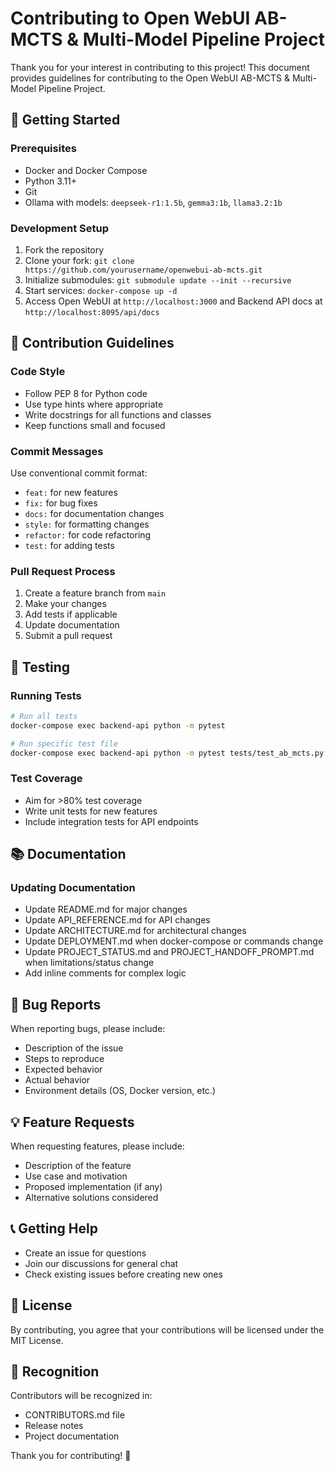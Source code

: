 # Contributing to Open WebUI AB-MCTS & Multi-Model Pipeline Project

Thank you for your interest in contributing to this project! This document provides guidelines for contributing to the Open WebUI AB-MCTS & Multi-Model Pipeline Project.

## 🚀 Getting Started

### Prerequisites
- Docker and Docker Compose
- Python 3.11+
- Git
- Ollama with models: `deepseek-r1:1.5b`, `gemma3:1b`, `llama3.2:1b`

### Development Setup
1. Fork the repository
2. Clone your fork: `git clone https://github.com/yourusername/openwebui-ab-mcts.git`
3. Initialize submodules: `git submodule update --init --recursive`
4. Start services: `docker-compose up -d`
5. Access Open WebUI at `http://localhost:3000` and Backend API docs at `http://localhost:8095/api/docs`

## 📝 Contribution Guidelines

### Code Style
- Follow PEP 8 for Python code
- Use type hints where appropriate
- Write docstrings for all functions and classes
- Keep functions small and focused

### Commit Messages
Use conventional commit format:
- `feat:` for new features
- `fix:` for bug fixes
- `docs:` for documentation changes
- `style:` for formatting changes
- `refactor:` for code refactoring
- `test:` for adding tests

### Pull Request Process
1. Create a feature branch from `main`
2. Make your changes
3. Add tests if applicable
4. Update documentation
5. Submit a pull request

## 🧪 Testing

### Running Tests
```bash
# Run all tests
docker-compose exec backend-api python -m pytest

# Run specific test file
docker-compose exec backend-api python -m pytest tests/test_ab_mcts.py
```

### Test Coverage
- Aim for >80% test coverage
- Write unit tests for new features
- Include integration tests for API endpoints

## 📚 Documentation

### Updating Documentation
- Update README.md for major changes
- Update API_REFERENCE.md for API changes
- Update ARCHITECTURE.md for architectural changes
- Update DEPLOYMENT.md when docker-compose or commands change
- Update PROJECT_STATUS.md and PROJECT_HANDOFF_PROMPT.md when limitations/status change
- Add inline comments for complex logic

## 🐛 Bug Reports

When reporting bugs, please include:
- Description of the issue
- Steps to reproduce
- Expected behavior
- Actual behavior
- Environment details (OS, Docker version, etc.)

## 💡 Feature Requests

When requesting features, please include:
- Description of the feature
- Use case and motivation
- Proposed implementation (if any)
- Alternative solutions considered

## 📞 Getting Help

- Create an issue for questions
- Join our discussions for general chat
- Check existing issues before creating new ones

## 📄 License

By contributing, you agree that your contributions will be licensed under the MIT License.

## 🙏 Recognition

Contributors will be recognized in:
- CONTRIBUTORS.md file
- Release notes
- Project documentation

Thank you for contributing! 🎉
